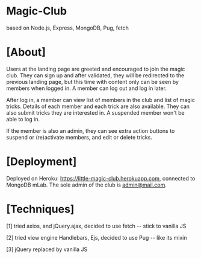 # Magic-Club
based on Node.js, Express, MongoDB, Pug, fetch

# [About]

Users at the landing page are greeted and encouraged to join the magic club. They can sign up and after validated, they will be redirected to the previous landing page, but this time with content only can be seen by members when logged in. A member can log out and log in later.

After log in, a member can view list of members in the club and list of magic tricks. Details of each member and each trick are also available. They can also submit tricks they are interested in. A suspended member won't be able to log in.

If the member is also an admin, they can see extra action buttons to suspend or (re)activate members, and edit or delete tricks.

# [Deployment]

Deployed on Heroku: https://little-magic-club.herokuapp.com, connected to MongoDB mLab. The sole admin of the club is admin@mail.com. 

# [Techniques]

[1] tried axios, and jQuery.ajax, decided to use fetch -- stick to vanilla JS

[2] tried view engine Handlebars, Ejs, decided to use Pug -- like its mixin

[3] jQuery replaced by vanilla JS
